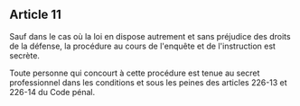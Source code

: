 Article 11
----
Sauf dans le cas où la loi en dispose autrement et sans préjudice des droits de
la défense, la procédure au cours de l'enquête et de l'instruction est secrète.

Toute personne qui concourt à cette procédure est tenue au secret professionnel
dans les conditions et sous les peines des articles 226-13 et 226-14 du Code
pénal.
